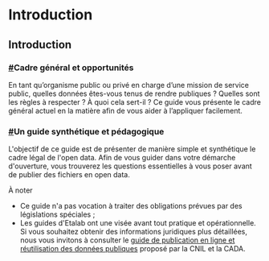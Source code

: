 # Introduction

## Introduction <a href="#introduction" id="introduction"></a>

### [#](https://guides.etalab.gouv.fr/juridique/#cadre-general-et-opportunites)Cadre général et opportunités <a href="#cadre-general-et-opportunites" id="cadre-general-et-opportunites"></a>

En tant qu’organisme public ou privé en charge d’une mission de service public, quelles données êtes-vous tenus de rendre publiques ? Quelles sont les règles à respecter ? À quoi cela sert-il ? Ce guide vous présente le cadre général actuel en la matière afin de vous aider à l’appliquer facilement.

### [#](https://guides.etalab.gouv.fr/juridique/#un-guide-synthetique-et-pedagogique)Un guide synthétique et pédagogique <a href="#un-guide-synthetique-et-pedagogique" id="un-guide-synthetique-et-pedagogique"></a>

L'objectif de ce guide est de présenter de manière simple et synthétique le cadre légal de l'open data. Afin de vous guider dans votre démarche d'ouverture, vous trouverez les questions essentielles à vous poser avant de publier des fichiers en open data.

À noter

* Ce guide n'a pas vocation à traiter des obligations prévues par des législations spéciales ;
* Les guides d'Etalab ont une visée avant tout pratique et opérationnelle. Si vous souhaitez obtenir des informations juridiques plus détaillées, nous vous invitons à consulter le [guide de publication en ligne et réutilisation des données publiques](https://www.cnil.fr/fr/publication-en-ligne-et-reutilisation-des-donnees-publiques-open-data) proposé par la CNIL et la CADA.
